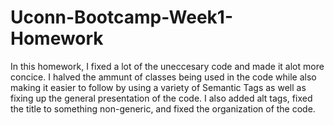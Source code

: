 # Uconn-Bootcamp-Week1-Homework

In this homework, I fixed a lot of the uneccesary code and made it alot more concice. I halved the ammunt of classes being used in the code while also making it easier to follow by using a variety of Semantic Tags as well as fixing up the general presentation of the code. I also added alt tags, fixed the title to something non-generic, and fixed the organization of the code. 
